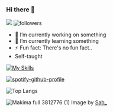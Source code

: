 ### Hi there 👋
![](https://komarev.com/ghpvc/?username=Alucus&style=flat-square&abbreviated=true&label=Profile+Views) <img alt="followers" src="https://img.shields.io/github/followers/Alucus?label=Followers&style=social">

<!--
**Alucus/Alucus** is a ✨ _special_ ✨ repository because its `README.md` (this file) appears on your GitHub profile.

Here are some ideas to get you started:

- 🔭 I’m currently working on ...
- 🌱 I’m currently learning ...
- 👯 I’m looking to collaborate on ...
- 🤔 I’m looking for help with ...
- 💬 Ask me about ...
- 📫 How to reach me: ...

- 😄 Pronouns: ...
- ⚡ Fun fact: ...
-->

- 🔭 I’m currently working on something
- 🌱 I’m currently learning something
- ⚡ Fun fact: There's no fun fact..
- Self-taught

[![My Skills](https://skillicons.dev/icons?i=python,c++,java)](https://skillicons.dev)


[![spotify-github-profile](https://spotify-github-profile.vercel.app/api/view?uid=31qsrm7j5cnjfkoyyvesy4fz3zyu&cover_image=true&theme=default&show_offline=true&background_color=1b1818&interchange=true&bar_color=53b14f&bar_color_cover=true)](https://spotify-github-profile.vercel.app/api/view?uid=31qsrm7j5cnjfkoyyvesy4fz3zyu&redirect=true)

![Top Langs](https://github-readme-stats.vercel.app/api/top-langs/?username=Alucus&layout=compact)

![Makima full 3812776 (1)](https://github.com/Alucus/Alucus/assets/104744489/b540bc15-7540-49bb-a287-08d4709da680)
Image by [Sab_](https://www.pixiv.net/en/artworks/102773104)
